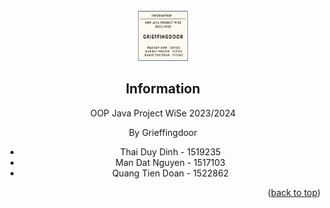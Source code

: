 <br />
<div align="center">
    <img src=Image/logo.png" alt="Logo" width="80" height="80">


## Information

OOP Java Project WiSe 2023/2024

By Grieffingdoor
* Thai Duy Dinh - 1519235
* Man Dat Nguyen - 1517103
* Quang Tien Doan - 1522862

<p align="right">(<a href="#readme-top">back to top</a>)</p>
